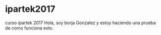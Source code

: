 # ipartek2017
curso ipartek 2017
Hola, soy borja Gonzalez y estoy haciendo una prueba de como funciona esto.
